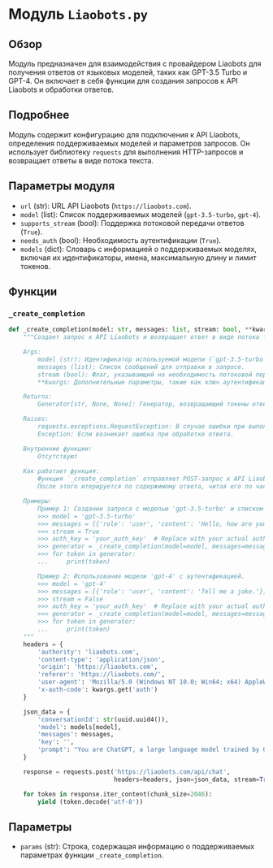 # Модуль `Liaobots.py`

## Обзор

Модуль предназначен для взаимодействия с провайдером Liaobots для получения ответов от языковых моделей, таких как GPT-3.5 Turbo и GPT-4. Он включает в себя функции для создания запросов к API Liaobots и обработки ответов.

## Подробнее

Модуль содержит конфигурацию для подключения к API Liaobots, определения поддерживаемых моделей и параметров запросов. Он использует библиотеку `requests` для выполнения HTTP-запросов и возвращает ответы в виде потока текста.

## Параметры модуля

- `url` (str): URL API Liaobots (`https://liaobots.com`).
- `model` (list): Список поддерживаемых моделей (`gpt-3.5-turbo`, `gpt-4`).
- `supports_stream` (bool): Поддержка потоковой передачи ответов (`True`).
- `needs_auth` (bool): Необходимость аутентификации (`True`).
- `models` (dict): Словарь с информацией о поддерживаемых моделях, включая их идентификаторы, имена, максимальную длину и лимит токенов.

## Функции

### `_create_completion`

```python
def _create_completion(model: str, messages: list, stream: bool, **kwargs):
    """Создает запрос к API Liaobots и возвращает ответ в виде потока текста.

    Args:
        model (str): Идентификатор используемой модели (`gpt-3.5-turbo` или `gpt-4`).
        messages (list): Список сообщений для отправки в запросе.
        stream (bool): Флаг, указывающий на необходимость потоковой передачи ответов.
        **kwargs: Дополнительные параметры, такие как ключ аутентификации.

    Returns:
        Generator[str, None, None]: Генератор, возвращающий токены ответа в виде текста.

    Raises:
        requests.exceptions.RequestException: В случае ошибки при выполнении HTTP-запроса.
        Exception: Если возникает ошибка при обработке ответа.

    Внутренние функции:
        Отсутствуют
    
    Как работает функция:
        Функция `_create_completion` отправляет POST-запрос к API Liaobots для создания завершения на основе предоставленных параметров. Она формирует заголовок и полезную нагрузку JSON, включая conversationId, модель, сообщения и ключ.Затем функция выполняет POST-запрос к API `https://liaobots.com/api/chat` с указанными заголовками и данными JSON, устанавливая `stream=True` для потоковой передачи ответа.
        После этого итерируется по содержимому ответа, читая его по частям (размером 2046 байт). Каждая часть декодируется из `utf-8` и передается через `yield`, что позволяет возвращать ответ в виде потока.

    Примеры:
        Пример 1: Создание запроса с моделью 'gpt-3.5-turbo' и списком сообщений.
        >>> model = 'gpt-3.5-turbo'
        >>> messages = [{'role': 'user', 'content': 'Hello, how are you?'}]
        >>> stream = True
        >>> auth_key = 'your_auth_key'  # Replace with your actual auth key
        >>> generator = _create_completion(model=model, messages=messages, stream=stream, auth=auth_key)
        >>> for token in generator:
        ...     print(token)

        Пример 2: Использование модели 'gpt-4' с аутентификацией.
        >>> model = 'gpt-4'
        >>> messages = [{'role': 'user', 'content': 'Tell me a joke.'}]
        >>> stream = False
        >>> auth_key = 'your_auth_key'  # Replace with your actual auth key
        >>> generator = _create_completion(model=model, messages=messages, stream=stream, auth=auth_key)
        >>> for token in generator:
        ...     print(token)
    """
    headers = {
        'authority': 'liaobots.com',
        'content-type': 'application/json',
        'origin': 'https://liaobots.com',
        'referer': 'https://liaobots.com/',
        'user-agent': 'Mozilla/5.0 (Windows NT 10.0; Win64; x64) AppleWebKit/537.36 (KHTML, like Gecko) Chrome/112.0.0.0 Safari/537.36',
        'x-auth-code': kwargs.get('auth')
    }

    json_data = {
        'conversationId': str(uuid.uuid4()),
        'model': models[model],
        'messages': messages,
        'key': '',
        'prompt': "You are ChatGPT, a large language model trained by OpenAI. Follow the user's instructions carefully. Respond using markdown.",
    }

    response = requests.post('https://liaobots.com/api/chat', 
                             headers=headers, json=json_data, stream=True)

    for token in response.iter_content(chunk_size=2046):
        yield (token.decode('utf-8'))
```

## Параметры

- `params` (str): Строка, содержащая информацию о поддерживаемых параметрах функции `_create_completion`.